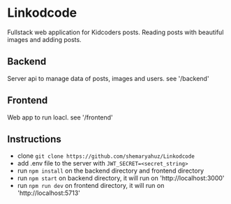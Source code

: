 # Linkodcode
Fullstack web application for Kidcoders posts. Reading posts with beautiful images and adding posts.

## Backend
Server api to manage data of posts, images and users. see '/backend'

## Frontend
Web app to run loacl. see '/frontend'

## Instructions

- clone ```git clone https://github.com/shemaryahuz/Linkodcode```
- add .env file to the server with ```JWT_SECRET=<secret_string>```
- run ```npm install``` on the backend directory and frontend directory
- run ```npm start``` on backend directory, it will run on 'http://localhost:3000'
- run ```npm run dev``` on frontend directory, it will run on 'http://localhost:5713'
